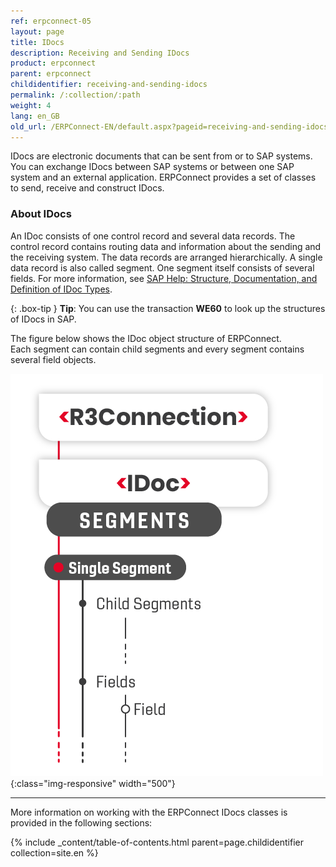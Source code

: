 ```yaml
---
ref: erpconnect-05
layout: page
title: IDocs
description: Receiving and Sending IDocs
product: erpconnect
parent: erpconnect
childidentifier: receiving-and-sending-idocs
permalink: /:collection/:path
weight: 4
lang: en_GB
old_url: /ERPConnect-EN/default.aspx?pageid=receiving-and-sending-idocs
---
```


IDocs are electronic documents that can be sent from or to SAP systems. <br>
You can exchange IDocs between SAP systems or between one SAP system and an external application. 
ERPConnect provides a set of classes to send, receive and construct IDocs.

### About IDocs
An IDoc consists of one control record and several data records. 
The control record contains routing data and information about the sending and the receiving system. 
The data records are arranged hierarchically. 
A single data record is also called segment. 
One segment itself consists of several fields.
For more information, see [SAP Help: Structure, Documentation, and Definition of IDoc Types](https://help.sap.com/viewer/8f3819b0c24149b5959ab31070b64058/7.40.18/en-US/4aa93e5005e24458e10000000a42189b.html). 

{: .box-tip }
**Tip**: You can use the transaction **WE60** to look up the structures of IDocs in SAP.


The figure below shows the IDoc object structure of ERPConnect.<br>
Each segment can contain child segments and every segment contains several field objects.

![SAP-IDoc-Object-Model](/img/content/SAP-IDoc-Object-Model.png){:class="img-responsive" width="500"}

****
More information on working with the ERPConnect IDocs classes is provided in the following sections:

{% include _content/table-of-contents.html parent=page.childidentifier collection=site.en %}